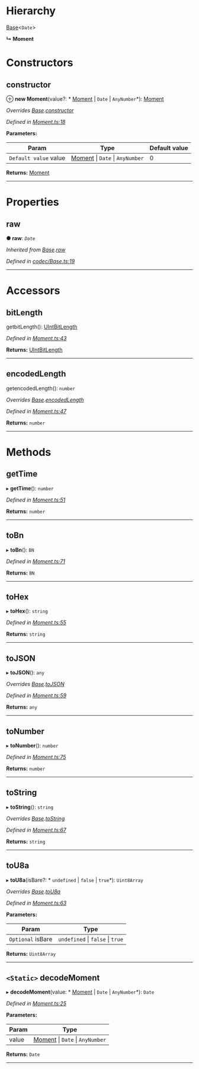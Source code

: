 

# Hierarchy

 [Base](_codec_base_.base.md)<`Date`>

**↳ Moment**

# Constructors

<a id="constructor"></a>

##  constructor

⊕ **new Moment**(value?: * [Moment](_moment_.moment.md) &#124; `Date` &#124; `AnyNumber`*): [Moment](_moment_.moment.md)

*Overrides [Base](_codec_base_.base.md).[constructor](_codec_base_.base.md#constructor)*

*Defined in [Moment.ts:18](https://github.com/polkadot-js/api/blob/67dd498/packages/types/src/Moment.ts#L18)*

**Parameters:**

| Param | Type | Default value |
| ------ | ------ | ------ |
| `Default value` value |  [Moment](_moment_.moment.md) &#124; `Date` &#124; `AnyNumber`| 0 |

**Returns:** [Moment](_moment_.moment.md)

___

# Properties

<a id="raw"></a>

##  raw

**● raw**: *`Date`*

*Inherited from [Base](_codec_base_.base.md).[raw](_codec_base_.base.md#raw)*

*Defined in [codec/Base.ts:19](https://github.com/polkadot-js/api/blob/67dd498/packages/types/src/codec/Base.ts#L19)*

___

# Accessors

<a id="bitlength"></a>

##  bitLength

getbitLength(): [UIntBitLength](../modules/_codec_uint_.md#uintbitlength)

*Defined in [Moment.ts:43](https://github.com/polkadot-js/api/blob/67dd498/packages/types/src/Moment.ts#L43)*

**Returns:** [UIntBitLength](../modules/_codec_uint_.md#uintbitlength)

___
<a id="encodedlength"></a>

##  encodedLength

getencodedLength(): `number`

*Overrides [Base](_codec_base_.base.md).[encodedLength](_codec_base_.base.md#encodedlength)*

*Defined in [Moment.ts:47](https://github.com/polkadot-js/api/blob/67dd498/packages/types/src/Moment.ts#L47)*

**Returns:** `number`

___

# Methods

<a id="gettime"></a>

##  getTime

▸ **getTime**(): `number`

*Defined in [Moment.ts:51](https://github.com/polkadot-js/api/blob/67dd498/packages/types/src/Moment.ts#L51)*

**Returns:** `number`

___
<a id="tobn"></a>

##  toBn

▸ **toBn**(): `BN`

*Defined in [Moment.ts:71](https://github.com/polkadot-js/api/blob/67dd498/packages/types/src/Moment.ts#L71)*

**Returns:** `BN`

___
<a id="tohex"></a>

##  toHex

▸ **toHex**(): `string`

*Defined in [Moment.ts:55](https://github.com/polkadot-js/api/blob/67dd498/packages/types/src/Moment.ts#L55)*

**Returns:** `string`

___
<a id="tojson"></a>

##  toJSON

▸ **toJSON**(): `any`

*Overrides [Base](_codec_base_.base.md).[toJSON](_codec_base_.base.md#tojson)*

*Defined in [Moment.ts:59](https://github.com/polkadot-js/api/blob/67dd498/packages/types/src/Moment.ts#L59)*

**Returns:** `any`

___
<a id="tonumber"></a>

##  toNumber

▸ **toNumber**(): `number`

*Defined in [Moment.ts:75](https://github.com/polkadot-js/api/blob/67dd498/packages/types/src/Moment.ts#L75)*

**Returns:** `number`

___
<a id="tostring"></a>

##  toString

▸ **toString**(): `string`

*Overrides [Base](_codec_base_.base.md).[toString](_codec_base_.base.md#tostring)*

*Defined in [Moment.ts:67](https://github.com/polkadot-js/api/blob/67dd498/packages/types/src/Moment.ts#L67)*

**Returns:** `string`

___
<a id="tou8a"></a>

##  toU8a

▸ **toU8a**(isBare?: * `undefined` &#124; `false` &#124; `true`*): `Uint8Array`

*Overrides [Base](_codec_base_.base.md).[toU8a](_codec_base_.base.md#tou8a)*

*Defined in [Moment.ts:63](https://github.com/polkadot-js/api/blob/67dd498/packages/types/src/Moment.ts#L63)*

**Parameters:**

| Param | Type |
| ------ | ------ |
| `Optional` isBare |  `undefined` &#124; `false` &#124; `true`|

**Returns:** `Uint8Array`

___
<a id="decodemoment"></a>

## `<Static>` decodeMoment

▸ **decodeMoment**(value: * [Moment](_moment_.moment.md) &#124; `Date` &#124; `AnyNumber`*): `Date`

*Defined in [Moment.ts:25](https://github.com/polkadot-js/api/blob/67dd498/packages/types/src/Moment.ts#L25)*

**Parameters:**

| Param | Type |
| ------ | ------ |
| value |  [Moment](_moment_.moment.md) &#124; `Date` &#124; `AnyNumber`|

**Returns:** `Date`

___


